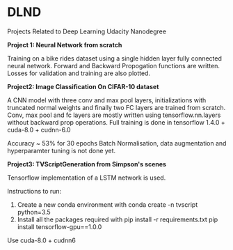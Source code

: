 # DLND
Projects Related to Deep Learning Udacity Nanodegree

**Project 1: Neural Network from scratch**

Training on a bike rides dataset using a single hidden layer fully connected neural network.
Forward and Backward Propogation functions are written.
Losses for validation and training are also plotted.

**Project2: Image Classification On CIFAR-10 dataset**

A CNN model with three conv and max pool layers, initializations with truncated normal weights and finally two FC layers are trained from scratch. Conv, max pool and fc layers are mostly written using tensorflow.nn.layers without backward prop operations. Full training is done in tensorflow 1.4.0 + cuda-8.0 + cudnn-6.0

Accuracy ~ 53% for 30 epochs 
Batch Normalisation, data augmentation and hyperparamter tuning is not done yet.

**Project3: TVScriptGeneration from Simpson's scenes**

Tensorflow implementation of a LSTM network is used. 

Instructions to run: 
1. Create a new conda environment with 
    conda create -n tvscript python=3.5
2. Install all the packages required with 
    pip install -r requirements.txt
    pip install tensorflow-gpu==1.0.0

Use cuda-8.0 + cudnn6





